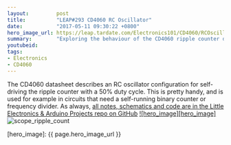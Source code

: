```yaml
---
layout:         post
title:          "LEAP#293 CD4060 RC Oscillator"
date:           "2017-05-11 09:30:22 +0800"
hero_image_url: https://leap.tardate.com/Electronics101/CD4060/RCOscillator/assets/RCOscillator_build.jpg
summary:        "Exploring the behaviour of the CD4060 ripple counter driven by an RC oscillator"
youtubeid:
tags:
- Electronics
- CD4060
---
```


The CD4060 datasheet describes an RC oscillator configuration for self-driving the ripple counter with a 50% duty cycle.
This is pretty handy, and is used for example in circuits that need a self-running binary counter or frequency divider.
As always, [all notes, schematics and code are in the Little Electronics & Arduino Projects repo on GitHub][project]
[![hero_image][hero_image]][project]
![scope_ripple_count](https://leap.tardate.com/Electronics101/CD4060/RCOscillator/assets/scope_ripple_count.gif)

[leap]: https://leap.tardate.com
[project]: https://github.com/tardate/LittleArduinoProjects/tree/master/Electronics101/CD4060/RCOscillator
[hero_image]: {{ page.hero_image_url }}
